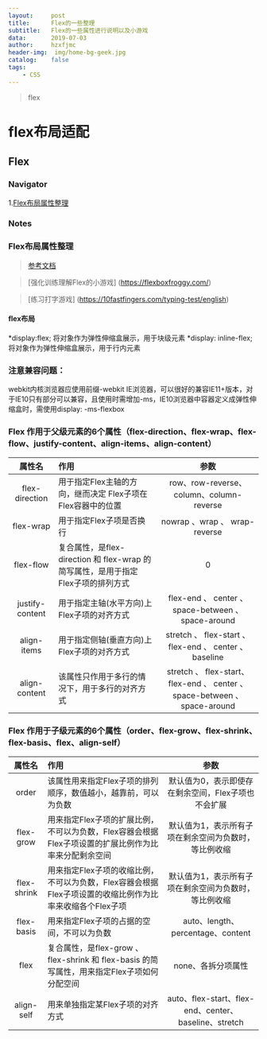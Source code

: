 ```yaml
---
layout:     post
title:      Flex的一些整理
subtitle:   Flex的一些属性进行说明以及小游戏
data:       2019-07-03
author:     hzxfjmc
header-img:  img/home-bg-geek.jpg
catalog:    false
tags:
    - CSS
---
```


>flex
# flex布局适配



## Flex

### Navigator

1.[Flex布局属性整理](#Flex布局属性整理)





### Notes

### Flex布局属性整理
>[参考文档](https://juejin.im/post/591d74ad128fe1005cfc21cd)

>[强化训练理解Flex的小游戏] (https://flexboxfroggy.com/)

>[练习打字游戏] (https://10fastfingers.com/typing-test/english)

#### flex布局

*display:flex; 将对象作为弹性伸缩盒展示，用于块级元素
*display: inline-flex; 将对象作为弹性伸缩盒展示，用于行内元素

### 注意兼容问题：

webkit内核浏览器应使用前缀-webkit
IE浏览器，可以很好的兼容IE11+版本，对于IE10只有部分可以兼容，且使用时需增加-ms，IE10浏览器中容器定义成弹性伸缩盒时，需使用display: -ms-flexbox

### Flex 作用于父级元素的6个属性（flex-direction、flex-wrap、flex-flow、justify-content、align-items、align-content）

| 属性名        | 作用    |  参数  |
| :----:   | :-----  | :----: |
| flex-direction |用于指定Flex主轴的方向，继而决定 Flex子项在Flex容器中的位置 |   row、row-reverse、column、column-reverse    |
| flex-wrap        | 用于指定Flex子项是否换行      |   nowrap 、wrap 、 wrap-reverse    |
| flex-flow        | 复合属性，是flex-direction 和 flex-wrap 的简写属性，是用于指定Flex子项的排列方式      |   0    |
| justify-content        | 用于指定主轴(水平方向)上Flex子项的对齐方式     |   flex-end 、 center 、 space-between 、 space-around    |
| align-items        | 用于指定侧轴(垂直方向)上Flex子项的对齐方式      |   stretch 、 flex-start 、 flex-end 、 center 、 baseline    |
| align-content        | 该属性只作用于多行的情况下，用于多行的对齐方式      |   stretch 、 flex-start、 flex-end 、 center 、 space-between 、 space-around    |
 

### Flex 作用于子级元素的6个属性（order、flex-grow、flex-shrink、flex-basis、flex、align-self）

| 属性名        | 作用    |  参数  |
| :----:   | :-----  | :----: |
|order |该属性用来指定Flex子项的排列顺序，数值越小，越靠前，可以为负数 |   默认值为0，表示即使存在剩余空间，Flex子项也不会扩展    |
| flex-grow | 用来指定Flex子项的扩展比例，不可以为负数，Flex容器会根据Flex子项设置的扩展比例作为比率来分配剩余空间 |   默认值为1，表示所有子项在剩余空间为负数时，等比例收缩    |
| flex-shrink | 用来指定Flex子项的收缩比例，不可以为负数，Flex容器会根据Flex子项设置的收缩比例作为比率来收缩各个Flex子项 | 默认值为1，表示所有子项在剩余空间为负数时，等比例收缩 |
| flex-basis | 用来指定Flex子项的占据的空间，不可以为负数 | auto、length、percentage、content |
| flex | 复合属性，是flex-grow 、 flex-shrink 和 flex-basis 的简写属性，用来指定Flex子项如何分配空间 | none、各拆分项属性 |
| align-self  | 用来单独指定某Flex子项的对齐方式 | auto、flex-start、flex-end、center、baseline、stretch |











